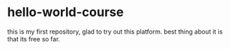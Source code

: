 # hello-world-course
this is my first repository, glad to try out this platform. best thing about it is that its free so far.
